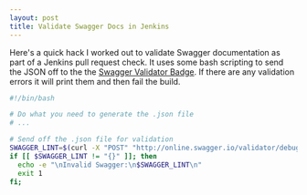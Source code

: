 ```yaml
---
layout: post
title: Validate Swagger Docs in Jenkins
---
```

Here's a quick hack I worked out to validate Swagger documentation as part of a
Jenkins pull request check. It uses some bash scripting to send the JSON off to
the the [Swagger Validator Badge](https://github.com/swagger-api/validator-badge).
If there are any validation errors it will print them and then fail the build.

```bash
#!/bin/bash

# Do what you need to generate the .json file
# ...

# Send off the .json file for validation
SWAGGER_LINT=$(curl -X "POST" "http://online.swagger.io/validator/debug" --silent -d @swagger/v2016-09-01/swagger.json)
if [[ $SWAGGER_LINT != "{}" ]]; then
  echo -e "\nInvalid Swagger:\n$SWAGGER_LINT\n"
  exit 1
fi;
```
